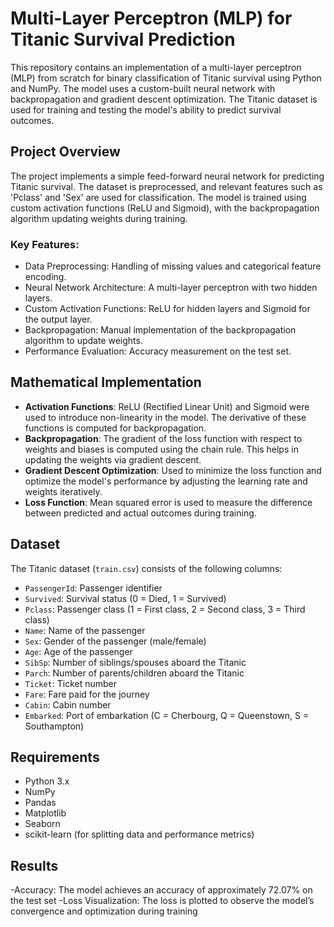 # Multi-Layer Perceptron (MLP) for Titanic Survival Prediction

This repository contains an implementation of a multi-layer perceptron (MLP) from scratch for binary classification of Titanic survival using Python and NumPy. The model uses a custom-built neural network with backpropagation and gradient descent optimization. The Titanic dataset is used for training and testing the model's ability to predict survival outcomes.

## Project Overview

The project implements a simple feed-forward neural network for predicting Titanic survival. The dataset is preprocessed, and relevant features such as 'Pclass' and 'Sex' are used for classification. The model is trained using custom activation functions (ReLU and Sigmoid), with the backpropagation algorithm updating weights during training.

### Key Features:
- Data Preprocessing: Handling of missing values and categorical feature encoding.
- Neural Network Architecture: A multi-layer perceptron with two hidden layers.
- Custom Activation Functions: ReLU for hidden layers and Sigmoid for the output layer.
- Backpropagation: Manual implementation of the backpropagation algorithm to update weights.
- Performance Evaluation: Accuracy measurement on the test set.

## Mathematical Implementation

- **Activation Functions**: ReLU (Rectified Linear Unit) and Sigmoid were used to introduce non-linearity in the model. The derivative of these functions is computed for backpropagation.
- **Backpropagation**: The gradient of the loss function with respect to weights and biases is computed using the chain rule. This helps in updating the weights via gradient descent.
- **Gradient Descent Optimization**: Used to minimize the loss function and optimize the model's performance by adjusting the learning rate and weights iteratively.
- **Loss Function**: Mean squared error is used to measure the difference between predicted and actual outcomes during training.

## Dataset

The Titanic dataset (`train.csv`) consists of the following columns:

- `PassengerId`: Passenger identifier
- `Survived`: Survival status (0 = Died, 1 = Survived)
- `Pclass`: Passenger class (1 = First class, 2 = Second class, 3 = Third class)
- `Name`: Name of the passenger
- `Sex`: Gender of the passenger (male/female)
- `Age`: Age of the passenger
- `SibSp`: Number of siblings/spouses aboard the Titanic
- `Parch`: Number of parents/children aboard the Titanic
- `Ticket`: Ticket number
- `Fare`: Fare paid for the journey
- `Cabin`: Cabin number
- `Embarked`: Port of embarkation (C = Cherbourg, Q = Queenstown, S = Southampton)

## Requirements

- Python 3.x
- NumPy
- Pandas
- Matplotlib
- Seaborn
- scikit-learn (for splitting data and performance metrics)

## Results
-Accuracy: The model achieves an accuracy of approximately 72.07% on the test set
-Loss Visualization: The loss is plotted to observe the model’s convergence and optimization during training
